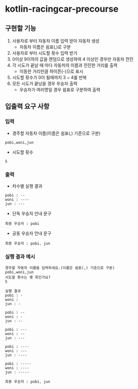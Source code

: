 # kotlin-racingcar-precourse

## 구현할 기능
1. 사용자로 부터 자동차 이름 입력 받아 자동차 생성
   - 자동차 이름은 쉼표(,)로 구분
2. 사용자로 부터 시도할 횟수 입력 받기
3. 0이상 9이하의 값을 랜덤으로 생성하여 4 이상인 경우만 자동차 전진
4. 각 시도가 끝날 때 마다 자동차의 이름과 전진한 거리를 출력
   - 이동한 거리만큼 하이픈(-)으로 표시
5. 시도할 횟수가 0이 될때까지 3 ~ 4를 반복
6. 모든 시도가 끝났을 경우 우승자 출력
   - 우승자가 여러명일 경우 쉼표로 구분하여 출력


## 입출력 요구 사항
### 입력
- 경주할 자동차 이름(이름은 쉼표(,) 기준으로 구분)

```text
pobi,woni,jun
```

- 시도할 횟수

```text
5
```

### 출력
- 차수별 실행 결과

```text
pobi : --
woni : ----
jun : ---
```

- 단독 우승자 안내 문구

```text
최종 우승자 : pobi
```

- 공동 우승자 안내 문구

```text
최종 우승자 : pobi, jun
```

### 실행 결과 예시
```text
경주할 자동차 이름을 입력하세요.(이름은 쉼표(,) 기준으로 구분)
pobi,woni,jun
시도할 횟수는 몇 회인가요?
5

실행 결과
pobi : -
woni : 
jun : -

pobi : --
woni : -
jun : --

pobi : ---
woni : --
jun : ---

pobi : ----
woni : ---
jun : ----

pobi : -----
woni : ----
jun : -----

최종 우승자 : pobi, jun
```